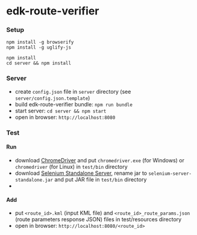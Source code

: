 # edk-route-verifier

### Setup
```$xslt
npm install -g browserify
npm install -g uglify-js

npm install
cd server && npm install
```

### Server
- create `config.json` file in `server` directory (see `server/config.json.template`)
- build edk-route-verifier bundle: `npm run bundle`
- start server: `cd server && npm start`
- open in browser: `http://localhost:8080`

### Test
#### Run
- download [ChromeDriver](https://sites.google.com/a/chromium.org/chromedriver/) and put `chromedriver.exe` (for Windows) or `chromedriver` (for Linux) in `test/bin` directory
- download [Selenium Standalone Server](http://www.seleniumhq.org/download/), rename jar to `selenium-server-standalone.jar` and put JAR file in `test/bin` directory
- 
#### Add
- put `<route_id>.kml` (input KML file) and `<route_id>_route_params.json` (route parameters response JSON) files in test/resources directory
- open in browser: `http://localhost:8080/<route_id>`
